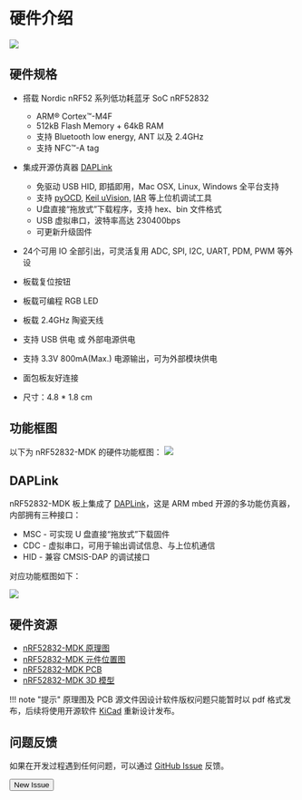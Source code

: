 # 硬件介绍

![](https://img.makerdiary.co/wiki/nrf52832mdk/nrf52832-mdk-boardbox.jpg)

## 硬件规格

* 搭载 Nordic nRF52 系列低功耗蓝牙 SoC nRF52832

    * ARM® Cortex™-M4F
    * 512kB Flash Memory + 64kB RAM
    * 支持 Bluetooth low energy, ANT 以及 2.4GHz
    * 支持 NFC™-A tag

* 集成开源仿真器 [DAPLink](https://github.com/mbedmicro/DAPLink)
  
    * 免驱动 USB HID, 即插即用，Mac OSX, Linux, Windows 全平台支持
    * 支持 [pyOCD](https://github.com/mbedmicro/pyOCD), [Keil uVision](http://www.keil.com/), [IAR](https://www.iar.com/) 等上位机调试工具
    * U盘直接“拖放式”下载程序，支持 hex、bin 文件格式
    * USB 虚拟串口，波特率高达 230400bps
    * 可更新升级固件

* 24个可用 IO 全部引出，可灵活复用 ADC, SPI, I2C, UART, PDM, PWM 等外设

* 板载复位按钮

* 板载可编程 RGB LED

* 板载 2.4GHz 陶瓷天线

* 支持 USB 供电 或 外部电源供电

* 支持 3.3V 800mA(Max.) 电源输出，可为外部模块供电

* 面包板友好连接

* 尺寸：4.8 * 1.8 cm

## 功能框图

以下为 nRF52832-MDK 的硬件功能框图：
![](https://img.makerdiary.co/wiki/nrf52832mdk/nRF52832-PINOUT.png)

## DAPLink
nRF52832-MDK 板上集成了 [DAPLink](https://github.com/mbedmicro/DAPLink)，这是 ARM mbed 开源的多功能仿真器，内部拥有三种接口：

* MSC - 可实现 U 盘直接“拖放式”下载固件
* CDC - 虚拟串口，可用于输出调试信息、与上位机通信
* HID - 兼容 CMSIS-DAP 的调试接口

对应功能框图如下：

![](https://img.makerdiary.co/wiki/nrf52832mdk/DAPLink-Block-Diagram.png)


## 硬件资源

* [nRF52832-MDK 原理图](nRF52832-MDK_SCH_V1.0.pdf)
* [nRF52832-MDK 元件位置图](nRF52832-MDK_ASSEMBLY-TOP_V1.0.pdf)
* [nRF52832-MDK PCB](nRF52832-MDK_PCB_V1.0.pdf)
* [nRF52832-MDK 3D 模型](nRF52832-MDK_3D_STEP.step)

!!! note "提示"
    原理图及 PCB 源文件因设计软件版权问题只能暂时以 pdf 格式发布，后续将使用开源软件 [KiCad](http://kicad-pcb.org/) 重新设计发布。

## 问题反馈

如果在开发过程遇到任何问题，可以通过 [GitHub Issue](https://github.com/makerdiary/nrf52832-mdk/issues) 反馈。

<a href="https://github.com/makerdiary/nrf52832-mdk/issues/new"><button data-md-color-primary="green">New Issue</button></a>

